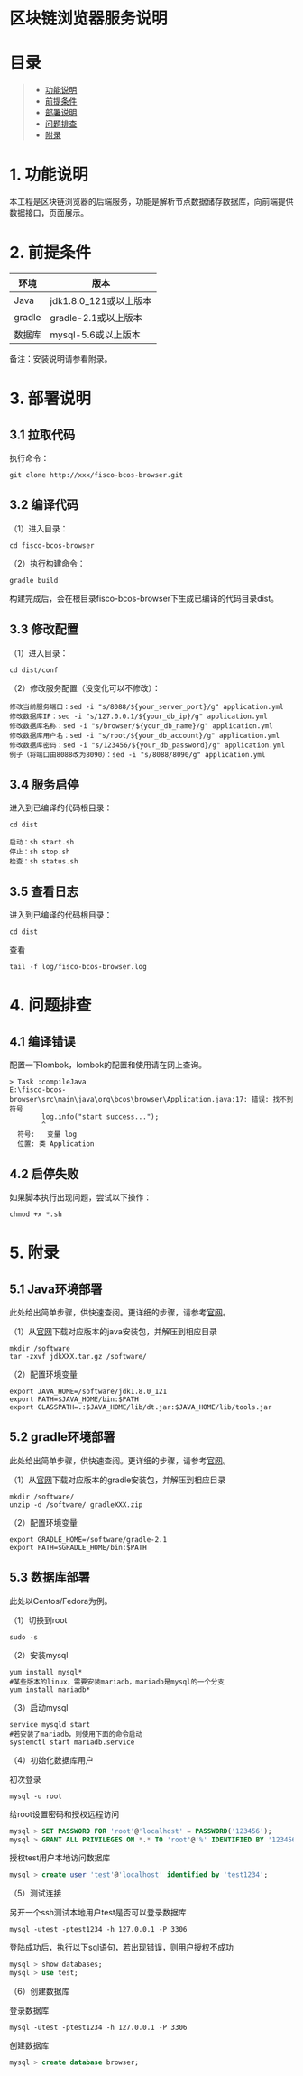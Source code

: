 # 区块链浏览器服务说明

# 目录
> * [功能说明](#chapter-1)
> * [前提条件](#chapter-2)
> * [部署说明](#chapter-3)
> * [问题排查](#chapter-4)
> * [附录](#chapter-5)

# 1. <a id="chapter-1"></a>功能说明

本工程是区块链浏览器的后端服务，功能是解析节点数据储存数据库，向前端提供数据接口，页面展示。

# 2. <a id="chapter-2"></a>前提条件

| 环境     | 版本              |
| ------ | --------------- |
| Java   | jdk1.8.0_121或以上版本    |
| gradle | gradle-2.1或以上版本 |
| 数据库    | mysql-5.6或以上版本  |
备注：安装说明请参看附录。

# 3. <a id="chapter-3"></a>部署说明

## 3.1 拉取代码
执行命令：
```
git clone http://xxx/fisco-bcos-browser.git
```

## 3.2 编译代码

（1）进入目录：
```shell
cd fisco-bcos-browser
```

（2）执行构建命令：
```shell
gradle build
```
构建完成后，会在根目录fisco-bcos-browser下生成已编译的代码目录dist。

## 3.3 修改配置

（1）进入目录：
```shell
cd dist/conf
```

（2）修改服务配置（没变化可以不修改）：
```shell
修改当前服务端口：sed -i "s/8088/${your_server_port}/g" application.yml
修改数据库IP：sed -i "s/127.0.0.1/${your_db_ip}/g" application.yml
修改数据库名称：sed -i "s/browser/${your_db_name}/g" application.yml
修改数据库用户名：sed -i "s/root/${your_db_account}/g" application.yml
修改数据库密码：sed -i "s/123456/${your_db_password}/g" application.yml
例子（将端口由8088改为8090）：sed -i "s/8088/8090/g" application.yml
```

## 3.4 服务启停
进入到已编译的代码根目录：
```shell
cd dist
```
```shell
启动：sh start.sh
停止：sh stop.sh
检查：sh status.sh
```

## 3.5 查看日志

进入到已编译的代码根目录：
```shell
cd dist
```

查看
```shell
tail -f log/fisco-bcos-browser.log
```

# 4. <a id="chapter-4"></a>问题排查

## 4.1 编译错误
配置一下lombok，lombok的配置和使用请在网上查询。
```
> Task :compileJava
E:\fisco-bcos-browser\src\main\java\org\bcos\browser\Application.java:17: 错误: 找不到符号
        log.info("start success...");
        ^
  符号:   变量 log
  位置: 类 Application
```

## 4.2 启停失败
如果脚本执行出现问题，尝试以下操作：
```shell
chmod +x *.sh
```

# 5. <a id="chapter-5"></a>附录

## 5.1 Java环境部署

此处给出简单步骤，供快速查阅。更详细的步骤，请参考[官网](http://www.oracle.com/technetwork/java/javase/downloads/index.html)。

（1）从[官网](http://www.oracle.com/technetwork/java/javase/downloads/index.html)下载对应版本的java安装包，并解压到相应目录

```shell
mkdir /software
tar -zxvf jdkXXX.tar.gz /software/
```

（2）配置环境变量

```shell
export JAVA_HOME=/software/jdk1.8.0_121
export PATH=$JAVA_HOME/bin:$PATH 
export CLASSPATH=.:$JAVA_HOME/lib/dt.jar:$JAVA_HOME/lib/tools.jar
```

## 5.2 gradle环境部署

此处给出简单步骤，供快速查阅。更详细的步骤，请参考[官网](http://www.gradle.org/downloads)。

（1）从[官网](http://www.gradle.org/downloads)下载对应版本的gradle安装包，并解压到相应目录

```shell
mkdir /software/
unzip -d /software/ gradleXXX.zip
```

（2）配置环境变量

```shell
export GRADLE_HOME=/software/gradle-2.1
export PATH=$GRADLE_HOME/bin:$PATH
```

## 5.3 数据库部署

此处以Centos/Fedora为例。

（1）切换到root

```shell
sudo -s
```

（2）安装mysql

```shell
yum install mysql*
#某些版本的linux，需要安装mariadb，mariadb是mysql的一个分支
yum install mariadb*
```

（3）启动mysql

```shell
service mysqld start
#若安装了mariadb，则使用下面的命令启动
systemctl start mariadb.service
```

（4）初始化数据库用户

初次登录
```shell
mysql -u root
```

给root设置密码和授权远程访问
```sql
mysql > SET PASSWORD FOR 'root'@'localhost' = PASSWORD('123456');
mysql > GRANT ALL PRIVILEGES ON *.* TO 'root'@'%' IDENTIFIED BY '123456' WITH GRANT OPTION;
```

授权test用户本地访问数据库
```sql
mysql > create user 'test'@'localhost' identified by 'test1234';
```

（5）测试连接

另开一个ssh测试本地用户test是否可以登录数据库

```shell
mysql -utest -ptest1234 -h 127.0.0.1 -P 3306
```

登陆成功后，执行以下sql语句，若出现错误，则用户授权不成功

```sql
mysql > show databases;
mysql > use test;
```

（6）创建数据库

登录数据库

```shell
mysql -utest -ptest1234 -h 127.0.0.1 -P 3306
```

创建数据库

```sql
mysql > create database browser;
```


